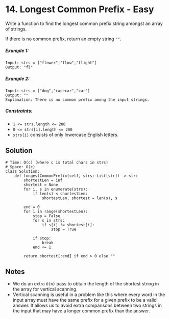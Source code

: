 # 14. Longest Common Prefix - Easy

Write a function to find the longest common prefix string amongst an array of strings.

If there is no common prefix, return an empty string `""`.

##### Example 1:

```
Input: strs = ["flower","flow","flight"]
Output: "fl"
```

##### Example 2:

```
Input: strs = ["dog","racecar","car"]
Output: ""
Explanation: There is no common prefix among the input strings.
```

##### Constraints:

- `1 <= strs.length <= 200`
- `0 <= strs[i].length <= 200`
- `strs[i]` consists of only lowercase English letters.

## Solution

```
# Time: O(c) (where c is total chars in strs)
# Space: O(c) 
class Solution:
    def longestCommonPrefix(self, strs: List[str]) -> str:
        shortestLen = inf
        shortest = None
        for i, s in enumerate(strs):
            if len(s) < shortestLen:
                shortestLen, shortest = len(s), s
        
        end = 0
        for i in range(shortestLen):
            stop = False
            for s in strs:
                if s[i] != shortest[i]:
                    stop = True
            
            if stop:
                break
            end += 1
        
        return shortest[:end] if end > 0 else ""
```

## Notes
- We do an extra `O(n)` pass to obtain the length of the shortest string in the array for vertical scanning.
- Vertical scanning is useful in a problem like this where every word in the input array must have the same prefix for a given prefix to be a valid answer. It allows us to avoid extra comparisons between two strings in the input that may have a longer common prefix than the answer.